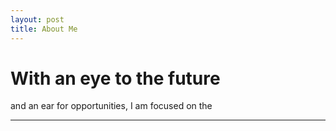 ```yaml
---
layout: post
title: About Me
---
```


# With an eye to the future 
and an ear for opportunities, I am focused on the  

---
